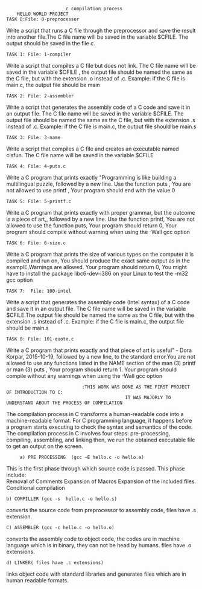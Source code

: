 						  c compilation process
 		HELLO WORLD PROJECT
	TASK O:File: 0-preprocessor
Write a script that runs a C file through the preprocessor and save the result into another file.The C file name will be saved in the variable $CFILE. The output should be saved in the file c.


  	TASK 1: File: 1-compiler
Write a script that compiles a C file but does not link. The C file name will be saved in the variable $CFILE , the output file should be named the same as the C file, but with the extension .o instead of .c. Example: if the C file is main.c, the output file should be main
 
 
	TASK 2: File: 2-assembler
Write a script that generates the assembly code of a C code and save it in an output file. The C file name will be saved in the variable $CFILE. The output file should be named the same as the C file, but with the extension .s instead of .c. Example: if the C file is main.c, the output file should be main.s

	TASK 3: File: 3-name
Write a script that compiles a C file and creates an executable named cisfun. The C file name will be saved in the variable $CFILE

	TASK 4: File: 4-puts.c
Write a C program that prints exactly "Programming is like building a multilingual puzzle, followed by a new line. Use the function puts , You are not allowed to use printf , Your program should end with the value 0

	TASK 5: File: 5-printf.c
Write a C program that prints exactly with proper grammar, but the outcome is a piece of art,, followed by a new line. Use the function printf, You are not allowed to use the function puts, Your program should return 0, Your program should compile without warning when using the -Wall gcc option

	TASK 6: File: 6-size.c
Write a C program that prints the size of various types on the computer it is compiled and run on, You should produce the exact same output as in the examplE,Warnings are allowed. Your program should return 0, You might have to install the package libc6-dev-i386 on your Linux to test the -m32 gcc option
		 
	TASK 7:  File: 100-intel
Write a script that generates the assembly code (Intel syntax) of a C code and save it in an output file. The C file name will be saved in the variable $CFILE.The output file should 
be named the same as the C file, but with the extension .s instead of .c. Example: if the C file is main.c, the output file should be main.s

	TASK 8: File: 101-quote.c
Write a C program that prints exactly and that piece of art is useful" - Dora Korpar, 2015-10-19, followed by a new line, to the standard error.You are not allowed to use any functions listed in the NAME section of the man (3) printf or man (3) puts , Your program should return 1. Your program should compile without any warnings when using the -Wall gcc option
				
				
				                :THIS WORK WAS DONE AS THE FIRST PROJECT OF INTRODUCTION TO C:
												IT WAS MAJORLY TO UNDERSTAND ABOUT THE PROCESS OF COMPILATION
											
The compilation process in C transforms a human-readable code into a machine-readable format. For C programming language, it happens before a program starts executing to check the syntax and semantics of the code. The compilation process in C involves four steps: pre-processing, compiling, assembling, and linking then, we run the obtained executable file to get an output on the screen.

         a) PRE PROCESSING  (gcc -E hello.c -o hello.e)
This is the first phase through which source code is passed. This phase include:  
Removal of Comments
Expansion of Macros
Expansion of the included files.
Conditional compilation

	b) COMPILLER (gcc -s  hello.c -o hello.s)
converts the source code from preprocessor to assembly code, files have .s extension.

	C) ASSEMBLER (gcc -c hello.c -o hello.o)
converts the assembly code to object code, the codes are in machine language which is in binary, they can not be head by humans. files have .o extensions.

	d) LINKER( files have .c extensions)
links object code with standard libraries and generates files which are in human readable formats.

